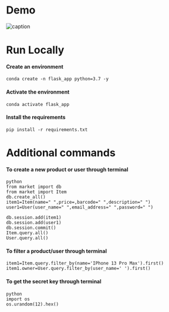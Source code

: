 # Demo

![caption](https://github.com/xx-CRAZINESS-xx/Ecommerce/blob/main/Video/market.gif)


# Run Locally

#### Create an environment

```
conda create -n flask_app python=3.7 -y
```

#### Activate the environment

```
conda activate flask_app
```

#### Install the requirements

```
pip install -r requirements.txt
```
# Additional commands

#### To create a new product or user through terminal
```
python
from market import db
from market import Item
db.create_all()
item1=Item(name=" ",price=,barcode=" ",description=" ")
user1=User(user_name=" ",email_address=" ",password=" ")

db.session.add(item1)
db.session.add(user1)
db.session.commit()
Item.query.all()
User.query.all()
```

#### To filter a product/user through terminal

```
item1=Item.query.filter_by(name='IPhone 13 Pro Max').first()
item1.owner=User.query.filter_by(user_name=' ').first()
```

#### To get the secret key through terminal
```
python
import os
os.urandom(12).hex()
```
